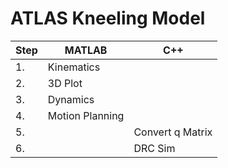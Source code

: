 # ATLAS Kneeling Model

| Step | MATLAB| C++ |
| ------------- | ------------- | ------------- |
| 1. | Kinematics  | |
| 2. | 3D Plot| |
| 3. | Dynamics | |
| 4. | Motion Planning  | |
| 5. | |  Convert q Matrix |
| 6. | |  DRC Sim |
